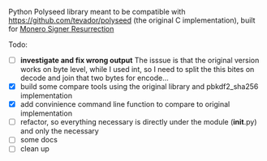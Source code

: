 Python Polyseed library meant to be compatible with https://github.com/tevador/polyseed (the original C implementation),
built for [Monero Signer Resurrection](https://github.com/DiosDelRayo/MoneroSigner)

Todo:
 - [ ] **investigate and fix wrong output**
       The isssue is that the original version works on byte level, while I used int, so
       I need to split the this bites on decode and join that two bytes for encode...
 - [X] build some compare tools using the original library and pbkdf2_sha256 implementation
 - [x] add convinience command line function to compare to original implementation
 - [ ] refactor, so everything necessary is directly under the module (__init__.py) and only the necessary
 - [ ] some docs
 - [ ] clean up

